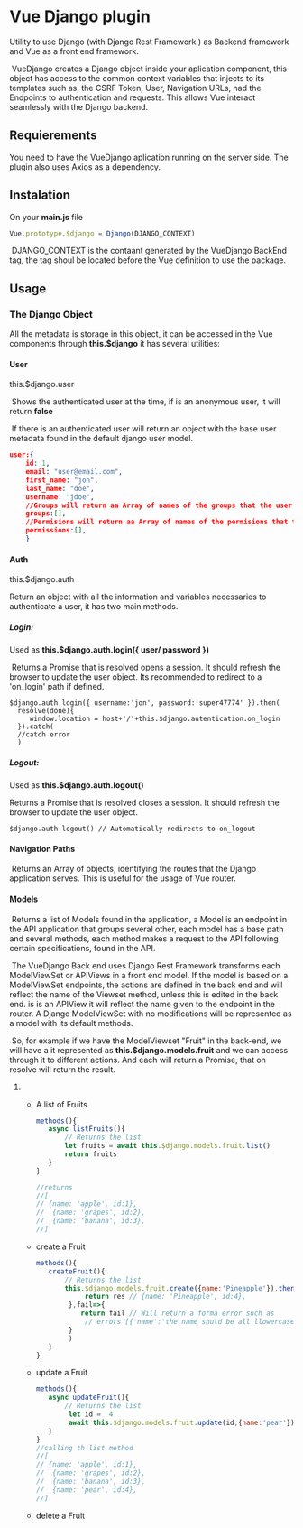 # Vue Django plugin

Utility to use Django (with Django Rest Framework ) as Backend framework and Vue as a front end framework.

​	VueDjango creates a Django object inside your aplication component, this object has access to the common context variables that injects to its templates such as, the CSRF Token, User, Navigation URLs, nad the  Endpoints to authentication and requests. This  allows Vue interact seamlessly with the Django backend.

## Requierements

You need  to have the VueDjango aplication running on the server side. The plugin also uses Axios as a dependency.

## Instalation

On your **main.js** file

```javascript
Vue.prototype.$django = Django(DJANGO_CONTEXT)
```

​	DJANGO_CONTEXT is the  contaant generated by the VueDjango BackEnd tag, the tag shoul be located before the  Vue definition to use the  package.

## Usage

### The Django Object

All the metadata is storage in this object, it can be accessed in the Vue components through **this.$django** it has several utilities:

#### User

this.$django.user

​	Shows the authenticated user at the time, if is an anonymous user, it will return **false**

​	If there is an authenticated user will return an object with the base user metadata found in the default django user model.

```json
user:{
    id: 1,
	email: "user@email.com",
	first_name: "jon",
    last_name: "doe",
    username: "jdoe",
    //Groups will return aa Array of names of the groups that the user is part of
	groups:[],
    //Permisions will return aa Array of names of the permisions that the user is part of
	permissions:[],
	}
```

#### Auth

this.$django.auth

 Return an object with all the information and variables necessaries to authenticate a user, it has two main methods.

##### Login: 

Used  as **this.$django.auth.login({ user/ password })** 

​	Returns a Promise that is resolved opens a session. It should refresh the browser to update the user object. Its recommended to redirect to a 'on_login' path if defined. 

```javasctript
$django.auth.login({ username:'jon', password:'super47774' }).then(
  resolve(done){
	 window.location = host+'/'+this.$django.autentication.on_login
  }).catch(
  //catch error
  )
```

##### Logout: 

Used  as **this.$django.auth.logout()** 

Returns a Promise that is resolved closes a session. It should refresh the browser to update the user object. 

```
$django.auth.logout() // Automatically redirects to on_logout
```

#### Navigation Paths

​	Returns an Array of objects, identifying the routes that the Django application serves. This is useful for the usage of Vue router. 

#### Models

​	Returns a list of Models found in the application, a Model is an endpoint in the  API application that groups several other, each model has a base path and several methods, each method makes a request to the API following certain specifications, found in the API. 

​	The VueDjango Back end uses Django Rest Framework transforms each ModelViewSet or APIViews in a front end model. If the model is based on a ModelViewSet endpoints, the actions are defined in the back end and will reflect the name of the Viewset method, unless this is edited in the back end.  is is an APIView it will reflect the name given to the endpoint in the router. A Django ModelViewSet with no modifications will be represented as a model with its default methods.

​	So, for example if we have the ModelViewset "Fruit" in the back-end, we will have a it represented as **this.$django.models.fruit** and we can access through it to different actions. And each will return a Promise, that on resolve will return  the result.

1. - A list of Fruits

     ```javascript
     methods(){
     	async listFruits(){
     		// Returns the list
     		let fruits = await this.$django.models.fruit.list()
     		return fruits
     	}
     }
     
     //returns
     //[  
     //	{name: 'apple', id:1},
     //  {name: 'grapes', id:2},
     //  {name: 'banana', id:3},
     //]
     ```

   - create a Fruit

     ```javascript
     methods(){
     	createFruit(){
     		// Returns the list
     		this.$django.models.fruit.create({name:'Pineapple'}).then(res=>{
                 return res // {name: 'Pineapple', id:4},
             },fail=>{
                return fail // Will return a forma error such as
                 // errors [{'name':'the name shuld be all llowercase' }]
             }
             )
     	}
     }
     
     ```

     

   - update a Fruit

     ```javascript
     methods(){
     	async updateFruit(){
     		// Returns the list
             let id =  4
             await this.$django.models.fruit.update(id,{name:'pear'})
     	}
     }
     //calling th list method
     //[  
     //	{name: 'apple', id:1},
     //  {name: 'grapes', id:2},
     //  {name: 'banana', id:3},
     //  {name: 'pear', id:4},
     //]
     
     ```

     

   - delete a Fruit

